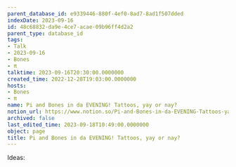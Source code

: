 ```yaml
---
parent_database_id: e9339446-880f-4ef0-8ad7-8ad1f507dded
indexDate: 2023-09-16
id: 48c68832-da9e-4ce7-acae-09b96ff4d2a2
parent_type: database_id
tags:
- Talk
- 2023-09-16
- Bones
- π
talktime: 2023-09-16T20:30:00.0000000
created_time: 2022-12-28T19:03:00.0000000
hosts:
- Bones
- π
name: Pi and Bones in da EVENING! Tattoos, yay or nay?
notion_url: https://www.notion.so/Pi-and-Bones-in-da-EVENING-Tattoos-yay-or-nay-48c68832da9e4ce7acae09b96ff4d2a2
archived: false
last_edited_time: 2023-09-18T10:49:00.0000000
object: page
title: Pi and Bones in da EVENING! Tattoos, yay or nay?
---
```


Ideas:
























